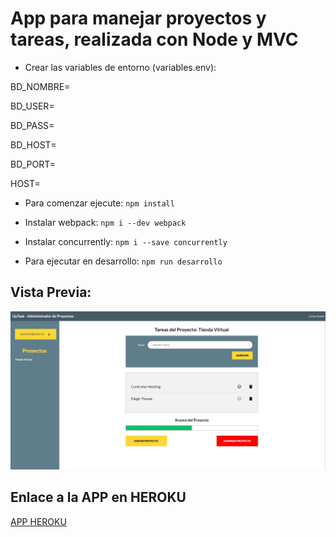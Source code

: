 # App para manejar proyectos y tareas, realizada con Node y MVC

- Crear las variables de entorno (variables.env):

BD_NOMBRE=

BD_USER=

BD_PASS=

BD_HOST=

BD_PORT=

HOST=

- Para comenzar ejecute:
`npm install`

- Instalar webpack:
`npm i --dev webpack`

- Instalar concurrently:
`npm i --save concurrently`

- Para ejecutar en desarrollo:
`npm run desarrollo`

## Vista Previa:

![Demo Final](screenshots/demo-app.jpg)

## Enlace a la APP en HEROKU

[APP HEROKU](https://afternoon-dusk-32799.herokuapp.com/)